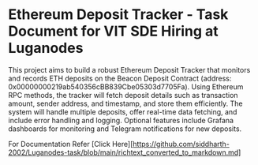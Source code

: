 Ethereum Deposit Tracker - Task Document for VIT SDE Hiring at Luganodes
========================================================================

This project aims to build a robust Ethereum Deposit Tracker that monitors and records ETH deposits on the Beacon Deposit Contract (address: 0x00000000219ab540356cBB839Cbe05303d7705Fa). Using Ethereum RPC methods, the tracker will fetch deposit details such as transaction amount, sender address, and timestamp, and store them efficiently. The system will handle multiple deposits, offer real-time data fetching, and include error handling and logging. Optional features include Grafana dashboards for monitoring and Telegram notifications for new deposits.

For Documentation Refer
[Click Here][https://github.com/siddharth-2002/Luganodes-task/blob/main/richtext_converted_to_markdown.md]
